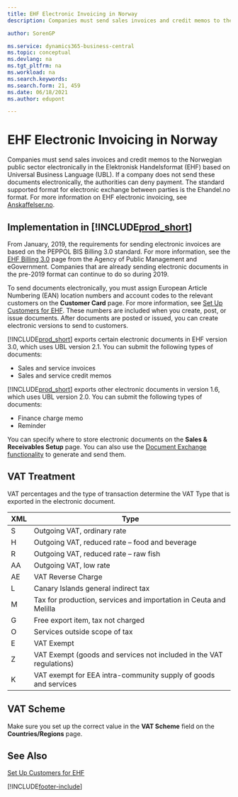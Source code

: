 ```yaml
---
title: EHF Electronic Invoicing in Norway
description: Companies must send sales invoices and credit memos to the Norwegian public sector electronically in the Elektronisk Handelsformat (EHF) based on (UBL).

author: SorenGP

ms.service: dynamics365-business-central
ms.topic: conceptual
ms.devlang: na
ms.tgt_pltfrm: na
ms.workload: na
ms.search.keywords:
ms.search.form: 21, 459
ms.date: 06/18/2021
ms.author: edupont

---
```

# EHF Electronic Invoicing in Norway
Companies must send sales invoices and credit memos to the Norwegian public sector electronically in the Elektronisk Handelsformat (EHF) based on Universal Business Language (UBL). If a company does not send these documents electronically, the authorities can deny payment. The standard supported format for electronic exchange between parties is the Ehandel.no format. For more information on EHF electronic invoicing, see [Anskaffelser.no](https://www.anskaffelser.no).  

## Implementation in [!INCLUDE[prod_short](../../includes/prod_short.md)]  
From January, 2019, the requirements for sending electronic invoices are based on the PEPPOL BIS Billing 3.0 standard. For more information, see the [EHF Billing 3.0](https://test-vefa.difi.no/ehf/g3/billing-3.0/norway/) page from the Agency of Public Management and eGovernment. Companies that are already sending electronic documents in the pre-2019 format can continue to do so during 2019.

To send documents electronically, you must assign European Article Numbering (EAN) location numbers and account codes to the relevant customers on the **Customer Card** page. For more information, see [Set Up Customers for EHF](how-to-set-up-customers-for-ehf.md). These numbers are included when you create, post, or issue documents. After documents are posted or issued, you can create electronic versions to send to customers.  

[!INCLUDE[prod_short](../../includes/prod_short.md)] exports certain electronic documents in EHF version 3.0, which uses UBL version 2.1. You can submit the following types of documents:  

- Sales and service invoices
- Sales and service credit memos

[!INCLUDE[prod_short](../../includes/prod_short.md)] exports other electronic documents in version 1.6, which uses UBL version 2.0. You can submit the following types of documents:  

- Finance charge memo  
- Reminder  

You can specify where to store electronic documents on the **Sales & Receivables Setup** page. You can also use the [Document Exchange functionality](../../across-how-to-set-up-electronic-document-sending-and-receiving.md) to generate and send them.

## VAT Treatment  
VAT percentages and the type of transaction determine the VAT Type that is exported in the electronic document.  

|XML|Type| 
|---------|----------|  
|S|Outgoing VAT, ordinary rate|
|H|Outgoing VAT, reduced rate – food and beverage|
|R|Outgoing VAT, reduced rate – raw fish|
|AA|Outgoing VAT, low rate|
|AE|VAT Reverse Charge|
|L|Canary Islands general indirect tax|
|M|Tax for production, services and importation in Ceuta and Melilla|
|G|Free export item, tax not charged|
|O|Services outside scope of tax|
|E|VAT Exempt|
|Z|VAT Exempt (goods and services not included in the VAT regulations)|
|K|VAT exempt for EEA intra-community supply of goods and services|

## VAT Scheme
Make sure you set up the correct value in the **VAT Scheme** field on the **Countries/Regions** page.

## See Also  
[Set Up Customers for EHF](how-to-set-up-customers-for-ehf.md)


[!INCLUDE[footer-include](../../includes/footer-banner.md)]